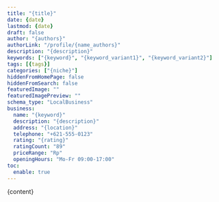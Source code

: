 ```yaml
---
title: "{title}"
date: {date}
lastmod: {date}
draft: false
author: "{authors}"
authorLink: "/profile/{name_authors}"
description: "{description}"
keywords: ["{keyword}", "{keyword_variant1}", "{keyword_variant2}"]
tags: [{tags}]
categories: ["{niche}"]
hiddenFromHomePage: false
hiddenFromSearch: false
featuredImage: ""
featuredImagePreview: ""
schema_type: "LocalBusiness"
business:
  name: "{keyword}"
  description: "{description}"
  address: "{location}"
  telephone: "+621-555-0123"
  rating: "{rating}"
  ratingCount: "89"
  priceRange: "Rp"
  openingHours: "Mo-Fr 09:00-17:00"
toc:
  enable: true
---
```

        
{content}



